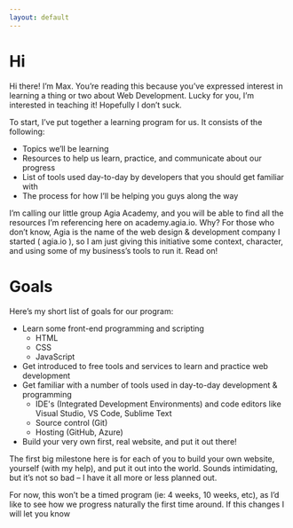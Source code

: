 ```yaml
---
layout: default
---
```


# Hi
Hi there! I’m Max. You’re reading this because you’ve expressed interest in learning a thing or
two about Web Development. Lucky for you, I’m interested in teaching it! Hopefully I don’t suck.

To start, I’ve put together a learning program for us. It consists of the following:
- Topics we’ll be learning
- Resources to help us learn, practice, and communicate about our progress
- List of tools used day-to-day by developers that you should get familiar with
- The process for how I’ll be helping you guys along the way

I’m calling our little group Agia Academy, and you will be able to find all the resources I’m
referencing here on academy.agia.io. Why? For those who don’t know, Agia is the name of the web
design & development company I started ( agia.io ), so I am just giving this initiative some context,
character, and using some of my business’s tools to run it. Read on!

# Goals
Here’s my short list of goals for our program:
- Learn some front-end programming and scripting
  - HTML
  - CSS
  - JavaScript
- Get introduced to free tools and services to learn and practice web development
- Get familiar with a number of tools used in day-to-day development & programming
  - IDE's (Integrated Development Environments) and code editors like Visual Studio, VS
Code, Sublime Text
  - Source control (Git)
  - Hosting (GitHub, Azure)
- Build your very own first, real website, and put it out there!

The first big milestone here is for each of you to build your own website, yourself (with my
help), and put it out into the world. Sounds intimidating, but it’s not so bad – I have it all more or less
planned out.

For now, this won’t be a timed program (ie: 4 weeks, 10 weeks, etc), as I’d like to see how we
progress naturally the first time around. If this changes I will let you know